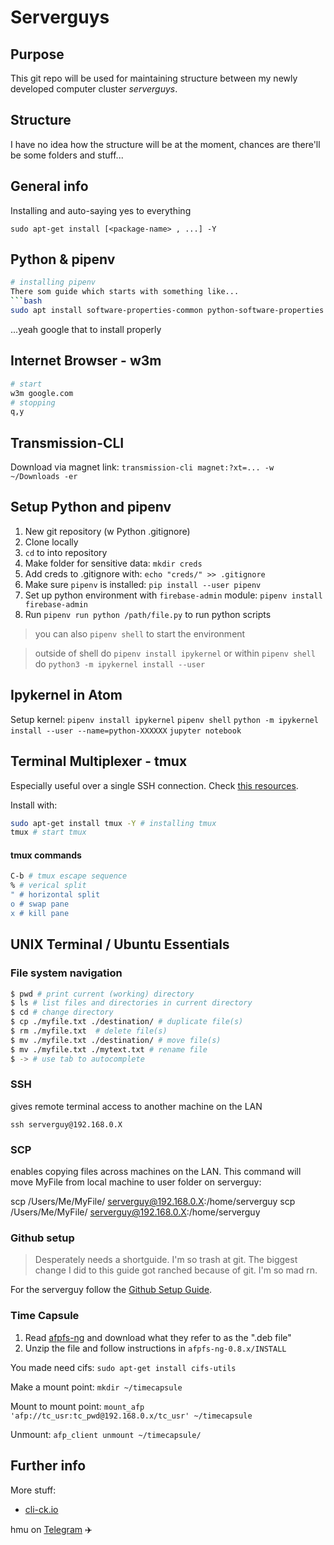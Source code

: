 # Serverguys

## Purpose

This git repo will be used for maintaining structure between my newly developed computer cluster *serverguys*.

## Structure

I have no idea how the structure will be at the moment, chances are there'll be some folders and stuff...

## General info

Installing and auto-saying yes to everything
```
sudo apt-get install [<package-name> , ...] -Y
```

## Python & pipenv
```bash
# installing pipenv
There som guide which starts with something like...
```bash
sudo apt install software-properties-common python-software-properties
```
...yeah google that to install properly

## Internet Browser - w3m
```bash
# start
w3m google.com
# stopping
q,y
```

## Transmission-CLI
Download via magnet link: `transmission-cli magnet:?xt=... -w ~/Downloads -er`


## Setup Python and pipenv

1. New git repository (w Python .gitignore)
2. Clone locally
3. `cd` to into repository
4. Make folder for sensitive data: `mkdir creds`
5. Add creds to .gitignore with: `echo "creds/" >> .gitignore`
6. Make sure `pipenv` is installed: `pip install --user pipenv`
7. Set up python environment with `firebase-admin` module: `pipenv install firebase-admin`
8. Run `pipenv run python /path/file.py` to run python scripts
> you can also `pipenv shell` to start the environment

>outside of shell do `pipenv install ipykernel`
>or within `pipenv shell` do `python3 -m ipykernel install --user`

## Ipykernel in Atom
Setup kernel:
`pipenv install ipykernel`
`pipenv shell`
`python -m ipykernel install --user --name=python-XXXXXX`
`jupyter notebook`


## Terminal Multiplexer - tmux
Especially useful over a single SSH connection.
Check [this resources](https://www.digitalocean.com/community/tutorials/how-to-install-and-use-tmux-on-ubuntu-12-10--2).

Install with:

```bash
sudo apt-get install tmux -Y # installing tmux
tmux # start tmux
```

#### tmux commands

```bash
C-b # tmux escape sequence
% # verical split
" # horizontal split
o # swap pane
x # kill pane
```

## UNIX Terminal / Ubuntu Essentials

### File system navigation

```bash
$ pwd # print current (working) directory
$ ls # list files and directories in current directory
$ cd # change directory
$ cp ./myfile.txt ./destination/ # duplicate file(s)
$ rm ./myfile.txt  # delete file(s)
$ mv ./myfile.txt ./destination/ # move file(s)
$ mv ./myfile.txt ./mytext.txt # rename file
$ -> # use tab to autocomplete
```

### SSH
gives remote terminal access to another machine on the LAN

`ssh serverguy@192.168.0.X`

### **SCP**
enables copying files across machines on the LAN. This command will move MyFile from local machine to user folder on serverguy:

  scp /Users/Me/MyFile/ serverguy@192.168.0.X:/home/serverguy
  scp /Users/Me/MyFile/ serverguy@192.168.0.X:/home/serverguy



### Github setup
>Desperately needs a shortguide. I'm so trash at git. The biggest change I did to this guide got ranched because of git. I'm so mad rn.

For the serverguy follow the [Github Setup Guide](https://help.github.com/articles/generating-a-new-ssh-key-and-adding-it-to-the-ssh-agent/).

### Time Capsule

1. Read [afpfs-ng](https://www.omgubuntu.co.uk/2010/11/connecting-to-your-apple-time-capsule-in-ubuntu) and download what they refer to as the ".deb file"
2. Unzip the file and follow instructions in `afpfs-ng-0.8.x/INSTALL`

You made need cifs: `sudo apt-get install cifs-utils`

Make a mount point: `mkdir ~/timecapsule`

Mount to mount point: `mount_afp 'afp://tc_usr:tc_pwd@192.168.0.x/tc_usr' ~/timecapsule`

Unmount: `afp_client unmount ~/timecapsule/`

## Further info
More stuff:
* [cli-ck.io](https://cli-ck.io)

hmu on [Telegram](http://t.me/DannyDannyDanny) ✈️
